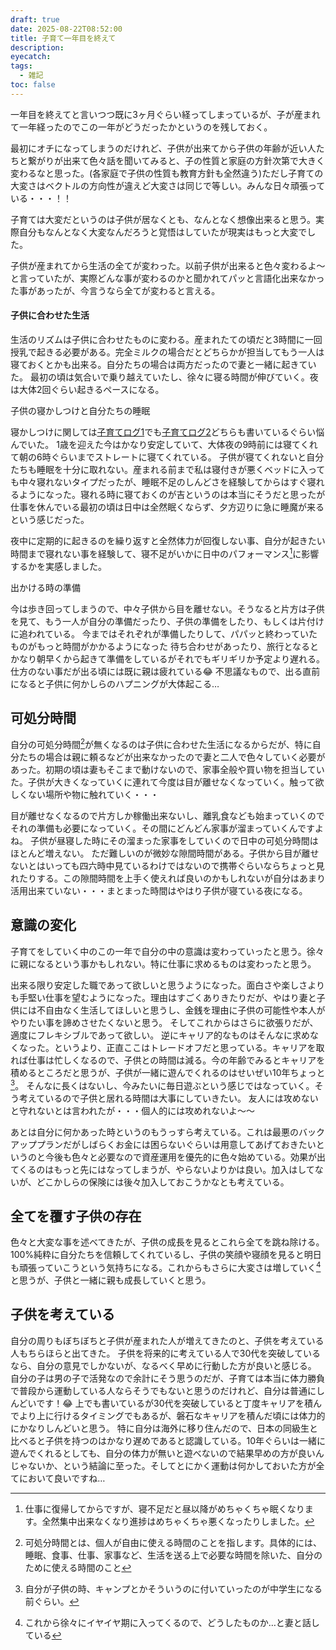 ```yaml
---
draft: true
date: 2025-08-22T08:52:00
title: 子育て一年目を終えて
description:
eyecatch:
tags:
  - 雑記
toc: false
---
```

一年目を終えてと言いつつ既に3ヶ月ぐらい経ってしまっているが、子が産まれて一年経ったのでこの一年がどうだったかというのを残しておく。

最初にオチになってしまうのだけれど、子供が出来てから子供の年齢が近い人たちと繋がりが出来て色々話を聞いてみると、子の性質と家庭の方針次第で大きく変わるなと思った。(各家庭で子供の性質も教育方針も全然違う)ただし子育ての大変さはベクトルの方向性が違えど大変さは同じで等しい。みんな日々頑張っている・・・！！

子育ては大変だというのは子供が居なくとも、なんとなく想像出来ると思う。実際自分もなんとなく大変なんだろうと覚悟はしていたが現実はもっと大変でした。

子供が産まれてから生活の全てが変わった。以前子供が出来ると色々変わるよ〜と言っていたが、実際どんな事が変わるのかと聞かれてパッと言語化出来なかった事があったが、今言うなら全てが変わると言える。

#### 子供に合わせた生活

生活のリズムは子供に合わせたものに変わる。産まれたての頃だと3時間に一回授乳で起きる必要がある。完全ミルクの場合だとどちらかが担当してもう一人は寝ておくとかも出来る。自分たちの場合は両方だったので妻と一緒に起きていた。
最初の頃は気合いで乗り越えていたし、徐々に寝る時間が伸びていく。夜は大体2回ぐらい起きるペースになる。

子供の寝かしつけと自分たちの睡眠

寝かしつけに関しては[子育てログ1](https://blog.nismit.me/post/2024/07/child-care-log)でも[子育てログ2](https://blog.nismit.me/post/2024/12/child-care-log-2)どちらも書いているぐらい悩んでいた。
1歳を迎えた今はかなり安定していて、大体夜の9時前には寝てくれて朝の6時ぐらいまでストレートに寝てくれている。
子供が寝てくれないと自分たちも睡眠を十分に取れない。産まれる前まで私は寝付きが悪くベッドに入っても中々寝れないタイプだったが、睡眠不足のしんどさを経験してからはすぐ寝れるようになった。寝れる時に寝ておくのが吉というのは本当にそうだと思ったが仕事を休んでいる最初の頃は日中は全然眠くならず、夕方辺りに急に睡魔が来るという感じだった。

夜中に定期的に起きるのを繰り返すと全然体力が回復しない事、自分が起きたい時間まで寝れない事を経験して、寝不足がいかに日中のパフォーマンス[^1]に影響するかを実感しました。

出かける時の準備

今は歩き回ってしまうので、中々子供から目を離せない。そうなると片方は子供を見て、もう一人が自分の準備だったり、子供の準備をしたり、もしくは片付けに追われている。
今まではそれぞれが準備したりして、パパッと終わっていたものがもっと時間がかかるようになった
待ち合わせがあったり、旅行となるとかなり朝早くから起きて準備をしているがそれでもギリギリか予定より遅れる。仕方のない事だが出る頃には既に親は疲れている😂
不思議なもので、出る直前になると子供に何かしらのハプニングが大体起こる…

## 可処分時間

自分の可処分時間[^2]が無くなるのは子供に合わせた生活になるからだが、特に自分たちの場合は親に頼るなどが出来なかったので妻と二人で色々していく必要があった。初期の頃は妻もそこまで動けないので、家事全般や買い物を担当していた。子供が大きくなっていくに連れて今度は目が離せなくなっていく。触って欲しくない場所や物に触れていく・・・

目が離せなくなるので片方しか稼働出来ないし、離乳食なども始まっていくのでそれの準備も必要になっていく。その間にどんどん家事が溜まっていくんですよね。
子供が昼寝した時にその溜まった家事をしていくので日中の可処分時間はほとんど増えない。
ただ難しいのが微妙な隙間時間がある。子供から目が離せないとはいっても四六時中見ているわけではないので携帯ぐらいならちょっと見れたりする。この隙間時間を上手く使えれば良いのかもしれないが自分はあまり活用出来ていない・・・まとまった時間はやはり子供が寝ている夜になる。

## 意識の変化

子育てをしていく中のこの一年で自分の中の意識は変わっていったと思う。徐々に親になるという事かもしれない。特に仕事に求めるものは変わったと思う。

出来る限り安定した職であって欲しいと思うようになった。面白さや楽しさよりも手堅い仕事を望むようになった。理由はすごくありきたりだが、やはり妻と子供には不自由なく生活してほしいと思うし、金銭を理由に子供の可能性や本人がやりたい事を諦めさせたくないと思う。
そしてこれからはさらに欲張りだが、適度にフレキシブルであって欲しい。
逆にキャリア的なものはそんなに求めなくなった。というより、正直ここはトレードオフだと思っている。キャリアを取れば仕事は忙しくなるので、子供との時間は減る。今の年齢でみるとキャリアを積めるところだと思うが、子供が一緒に遊んでくれるのはせいぜい10年ちょっと[^3]。
そんなに長くはないし、今みたいに毎日遊ぶという感じではなっていく。そう考えているので子供と居れる時間は大事にしていきたい。
友人には攻めないと守れないとは言われたが・・・個人的には攻めれないよ〜〜

あとは自分に何かあった時というのもうっすら考えている。これは最悪のバックアッププランだがしばらくお金には困らないぐらいは用意してあげておきたいというのと今後も色々と必要なので資産運用を優先的に色々始めている。効果が出てくるのはもっと先にはなってしまうが、やらないよりかは良い。加入はしてないが、どこかしらの保険には後々加入しておこうかなとも考えている。

## 全てを覆す子供の存在

色々と大変な事を述べてきたが、子供の成長を見るとこれら全てを跳ね除ける。100%純粋に自分たちを信頼してくれているし、子供の笑顔や寝顔を見ると明日も頑張っていこうという気持ちになる。これからもさらに大変さは増していく[^4]と思うが、子供と一緒に親も成長していくと思う。

## 子供を考えている

自分の周りもぼちぼちと子供が産まれた人が増えてきたのと、子供を考えている人もちらほらと出てきた。
子供を将来的に考えている人で30代を突破しているなら、自分の意見でしかないが、なるべく早めに行動した方が良いと感じる。
自分の子は男の子で活発なので余計にそう思うのだが、子育ては本当に体力勝負で普段から運動している人ならそうでもないと思うのだけれど、自分は普通にしんどいです！😂
上でも書いているが30代を突破していると丁度キャリアを積んでより上に行けるタイミングでもあるが、磐石なキャリアを積んだ頃には体力的にかなりしんどいと思う。
特に自分は海外に移り住んだので、日本の同級生と比べると子供を持つのはかなり遅めであると認識している。10年ぐらいは一緒に遊んでくれるとしても、自分の体力が無いと遊べないので結果早めの方が良いんじゃないか、という結論に至った。そしてとにかく運動は何かしておいた方が全てにおいて良いですね…


[^1]: 仕事に復帰してからですが、寝不足だと昼以降がめちゃくちゃ眠くなります。全然集中出来なくなり進捗はめちゃくちゃ悪くなったりしました。
[^2]: 可処分時間とは、個人が自由に使える時間のことを指します。具体的には、睡眠、食事、仕事、家事など、生活を送る上で必要な時間を除いた、自分のために使える時間のこと
[^3]: 自分が子供の時、キャンプとかそういうのに付いていったのが中学生になる前ぐらい。
[^4]: これから徐々にイヤイヤ期に入ってくるので、どうしたものか…と妻と話している
